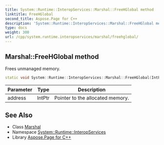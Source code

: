 ```yaml
---
title: System::Runtime::InteropServices::Marshal::FreeHGlobal method
linktitle: FreeHGlobal
second_title: Aspose.Page for C++
description: 'System::Runtime::InteropServices::Marshal::FreeHGlobal method. Frees unmanaged memory in C++.'
type: docs
weight: 300
url: /cpp/system.runtime.interopservices/marshal/freehglobal/
---
```

## Marshal::FreeHGlobal method


Frees unmanaged memory.

```cpp
static void System::Runtime::InteropServices::Marshal::FreeHGlobal(IntPtr address)
```


| Parameter | Type | Description |
| --- | --- | --- |
| address | IntPtr | Pointer to the allocated memory. |

## See Also

* Class [Marshal](../)
* Namespace [System::Runtime::InteropServices](../../)
* Library [Aspose.Page for C++](../../../)
